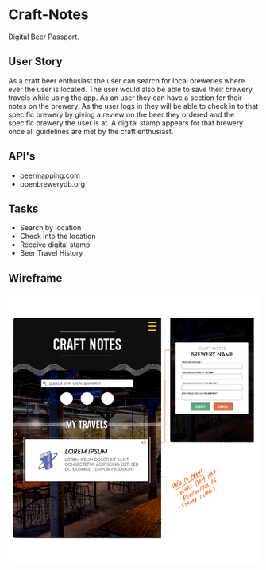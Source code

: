 # Craft-Notes
Digital Beer Passport.

## User Story
As a craft beer enthusiast the user can search for local breweries where ever the user is located. The user would also be able to save their brewery travels while using the app.
As an user they can have a section for their notes on the brewery.
As the user logs in they will be able to check in to that specific brewery by giving a review on the beer they ordered and the specific brewery the user is at.
A digital stamp appears for that brewery once all guidelines are met by the craft enthusiast.

## API's

- beermapping.com
- openbrewerydb.org

## Tasks

- Search by location
- Check into the location
- Receive digital stamp
- Beer Travel History

## Wireframe

![Image of a wireframe prototype.](./fullstacks_project_wireframe_01_crop.png)
